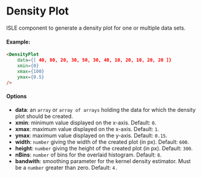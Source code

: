 # Density Plot

ISLE component to generate a density plot for one or multiple data sets.

#### Example:

``` html
<DensityPlot
    data={[ 40, 80, 20, 30, 50, 30, 40, 10, 20, 10, 20, 20 ]}
    xmin={0}
    xmax={100}
    ymax={0.5}
/>
```

#### Options

* __data__: an `array` or `array of arrays` holding the data for which the density plot should be created.
* __xmin__: minimum value displayed on the x-axis. Default: `0`.
* __xmax__: maximum value displayed on the x-axis. Default: `1`.
* __ymax__: maximum value displayed on the y-axis. Default: `0.15`.
* __width__: `number` giving the width of the created plot (in px). Default: `600`.
* __height__: `number` giving the height of the created plot (in px). Default: `300`.
* __nBins__: `number` of bins for the overlaid histogram. Default: `8`.
* __bandwith__:  smoothing parameter for the kernel density estimator. Must be a `number` greater than zero. Default: `4.`
